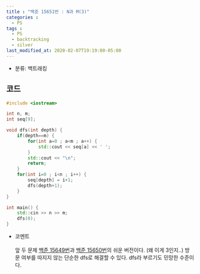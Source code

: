 ```yaml
---
title : "백준 15651번 : N과 M(3)"
categories : 
  - PS
tags :
  - PS
  - backtracking
  - silver
last_modified_at: 2020-02-07T19:19:00-05:00
---
```


- 분류: 백트래킹

## 코드
```cpp
#include <iostream>

int n, m;
int seq[9];

void dfs(int depth) {
    if(depth==m) {
        for(int a=0 ; a<m ; a++) {
            std::cout << seq[a] << ' ';
        }
        std::cout << "\n";
        return;
    }
    for(int i=0 ; i<n ; i++) {
        seq[depth] = i+1;
        dfs(depth+1);
    }
}

int main() {
    std::cin >> n >> m;
    dfs(0);
}
```
- 코멘트<br /><br />
앞 두 문제 [백준 15649번]과 [백준 15650번]의 쉬운 버전이다. (왜 이게 3인지..)
방문 여부를 따지지 않는 단순한 dfs로 해결할 수 있다. dfs라 부르기도 민망한 수준이다.

[백준 15649번]: https://jutak97.github.io/ps/baekjoon-15649/
[백준 15650번]: https://jutak97.github.io/ps/baekjoon-15650/

